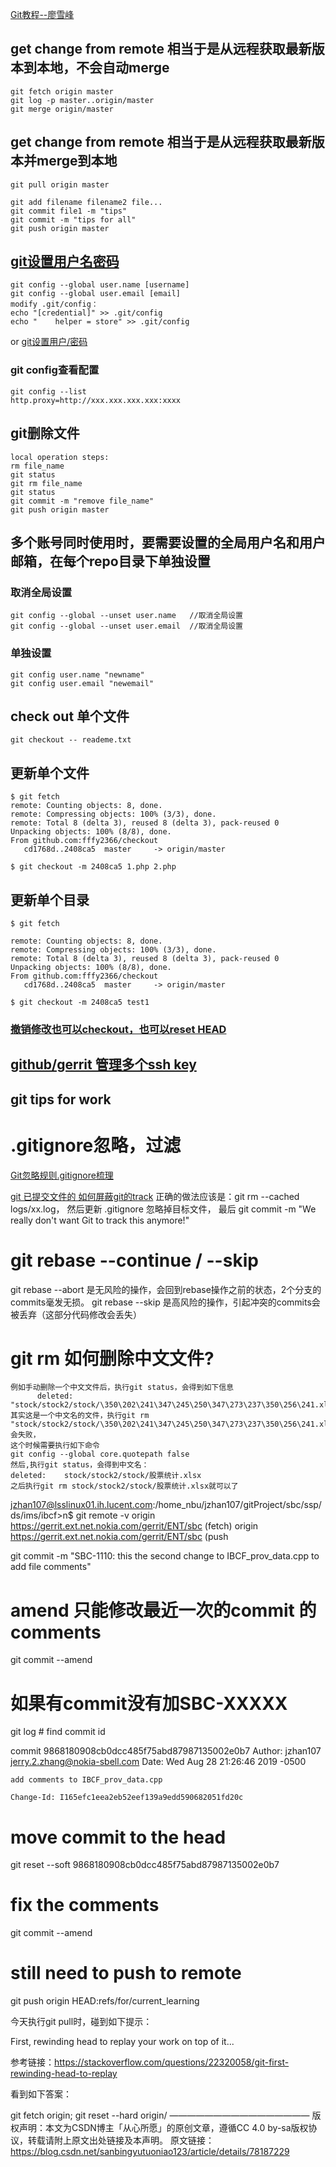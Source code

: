 [Git教程--廖雪峰](https://www.liaoxuefeng.com/wiki/0013739516305929606dd18361248578c67b8067c8c017b000)

## get change from remote 相当于是从远程获取最新版本到本地，不会自动merge
    git fetch origin master  
    git log -p master..origin/master  
    git merge origin/master  

## get change from remote 相当于是从远程获取最新版本并merge到本地
    git pull origin master

    git add filename filename2 file...
    git commit file1 -m "tips"
    git commit -m "tips for all"
    git push origin master
##  [git设置用户名密码](http://blog.csdn.net/qq_15437667/article/details/51029757)
    git config --global user.name [username]
    git config --global user.email [email]
    modify .git/config：
    echo "[credential]" >> .git/config
    echo "    helper = store" >> .git/config
   or [git设置用户/密码](http://blog.csdn.net/qq_28602957/article/details/52154384)
### git config查看配置 
    git config --list
    http.proxy=http://xxx.xxx.xxx.xxx:xxxx
## git删除文件
    local operation steps:
    rm file_name
    git status
    git rm file_name
    git status
    git commit -m "remove file_name"
    git push origin master

## 多个账号同时使用时，要需要设置的全局用户名和用户邮箱，在每个repo目录下单独设置
### 取消全局设置
    git config --global --unset user.name   //取消全局设置
    git config --global --unset user.email  //取消全局设置

### 单独设置
    git config user.name "newname"
    git config user.email "newemail"

## check out 单个文件
    git checkout -- reademe.txt
## 更新单个文件
    $ git fetch
    remote: Counting objects: 8, done.
    remote: Compressing objects: 100% (3/3), done.
    remote: Total 8 (delta 3), reused 8 (delta 3), pack-reused 0
    Unpacking objects: 100% (8/8), done.
    From github.com:fffy2366/checkout
       cd1768d..2408ca5  master     -> origin/master

    $ git checkout -m 2408ca5 1.php 2.php
## 更新单个目录
    $ git fetch

    remote: Counting objects: 8, done.
    remote: Compressing objects: 100% (3/3), done.
    remote: Total 8 (delta 3), reused 8 (delta 3), pack-reused 0
    Unpacking objects: 100% (8/8), done.
    From github.com:fffy2366/checkout
       cd1768d..2408ca5  master     -> origin/master

    $ git checkout -m 2408ca5 test1
### [撤销修改也可以checkout，也可以reset HEAD](https://www.liaoxuefeng.com/wiki/0013739516305929606dd18361248578c67b8067c8c017b000/001374831943254ee90db11b13d4ba9a73b9047f4fb968d000)

## [github/gerrit 管理多个ssh key](http://blog.csdn.net/system1024/article/details/52044900)

## git tips for work

# .gitignore忽略，过滤
 [Git忽略规则.gitignore梳理](https://www.cnblogs.com/kevingrace/p/5690241.html)

 [git 已提交文件的 如何屏蔽git的track](http://blog.csdn.net/n517052183/article/details/45028293)
 正确的做法应该是：git rm --cached logs/xx.log，
 然后更新 .gitignore 忽略掉目标文件，
 最后 git commit -m "We really don't want Git to track this anymore!"

 # git rebase --continue / --skip
 
git rebase --abort 是无风险的操作，会回到rebase操作之前的状态，2个分支的commits毫发无损。
git rebase --skip 是高风险的操作，引起冲突的commits会被丢弃（这部分代码修改会丢失）


# git rm 如何删除中文文件?
    例如手动删除一个中文文件后，执行git status，会得到如下信息
          deleted:    "stock/stock2/stock/\350\202\241\347\245\250\347\273\237\350\256\241.xlsx"
    其实这是一个中文名的文件，执行git rm  "stock/stock2/stock/\350\202\241\347\245\250\347\273\237\350\256\241.xlsx"
    会失败，
    这个时候需要执行如下命令
    git config --global core.quotepath false
    然后,执行git status，会得到中文名：
    deleted:    stock/stock2/stock/股票统计.xlsx
    之后执行git rm stock/stock2/stock/股票统计.xlsx就可以了



jzhan107@lsslinux01.ih.lucent.com:/home_nbu/jzhan107/gitProject/sbc/ssp/ds/ims/ibcf>n$ git remote -v
origin  https://gerrit.ext.net.nokia.com/gerrit/ENT/sbc (fetch)
origin  https://gerrit.ext.net.nokia.com/gerrit/ENT/sbc (push


git commit -m "SBC-1110: this the second change to IBCF_prov_data.cpp to add file comments"




# amend 只能修改最近一次的commit 的comments
git commit --amend 


# 如果有commit没有加SBC-XXXXX
git log # find commit id

commit 9868180908cb0dcc485f75abd87987135002e0b7
Author: jzhan107 <jerry.2.zhang@nokia-sbell.com>
Date:   Wed Aug 28 21:26:46 2019 -0500

    add comments to IBCF_prov_data.cpp

    Change-Id: I165efc1eea2eb52eef139a9edd590682051fd20c

# move commit to the head	
git reset --soft 9868180908cb0dcc485f75abd87987135002e0b7  

# fix the comments
git commit --amend

# still need to push to remote
git push origin HEAD:refs/for/current_learning


今天执行git pull时，碰到如下提示：

First, rewinding head to replay your work on top of it...

参考链接：https://stackoverflow.com/questions/22320058/git-first-rewinding-head-to-replay

看到如下答案：

git fetch origin; git reset --hard origin/<branch>
 ———————————————— 
版权声明：本文为CSDN博主「从心所愿」的原创文章，遵循CC 4.0 by-sa版权协议，转载请附上原文出处链接及本声明。
原文链接：https://blog.csdn.net/sanbingyutuoniao123/article/details/78187229
